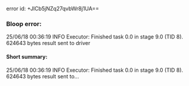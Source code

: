 error id: +JlCb5jNZq27qvbWr8j1UA==
### Bloop error:

25/06/18 00:36:19 INFO Executor: Finished task 0.0 in stage 9.0 (TID 8). 624643 bytes result sent to driver
#### Short summary: 

25/06/18 00:36:19 INFO Executor: Finished task 0.0 in stage 9.0 (TID 8). 624643 bytes result sent to...